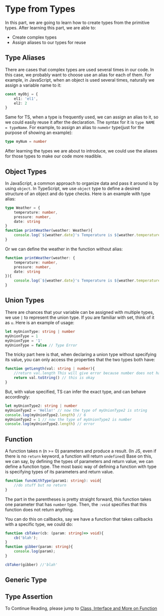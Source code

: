 # Type from Types
In this part, we are going to learn how to create types from the primitive types. After learning this part, we are able to:
- Create complex types 
- Assign aliases to our types for reuse


## Type Aliases
There are cases that complex types are used several times in our code. In this case, we probably want to choose use an alias for each of them. For example, in JavaScript, when an object is used several times, naturally we assign a variable name to it: 
```typescript
const myObj = {
    el1: 'el1',
    el2: 2
}
```
Same for TS, when a type is frequently used, we can assign an alias to it, so we could easily reuse it after the declaration. The syntax for it is ```type NAME = typeName```. For example, to assign an alias to ```numebr``` type(just for the purpose of showing an example): 
```typescript
type myNum = number
```
After learning the types we are about to introduce, we could use the aliases for those types to make our code more readible. 

## Object Types

In JavaScript, a common approach to organize data and pass it around is by using ```object```. In TypeScript, we use ```object``` type to define a desired structure of an object and do type checks. Here is an example with type alias:
```typescript
type Weather = {
    temperature: number, 
    pressure: number,
    date: string
}
function printWeather(weather: Weather){
    console.log(`${weather.date}'s Temperature is ${weather.temperature} C, with pressure of ${weather.pressure} Kpa`)
}
```
Or we can define the weather in the function without alias: 
```typescript
function printWeather(weather: {
    temperature: number, 
    pressure: number,
    date: string
}){
    console.log(`${weather.date}'s Temperature is ${weather.temperature} C, with pressure of ${weather.pressure} Kpa`)
}
```

## Union Types
There are chances that your variable can be assigned with multiple types, we use ```|``` to represent the union type. If you are familiar with set, think of it as ```∪```. Here is an example of usage: 
```typescript
let myUnionType: string | number
myUnionType = 1
myUnionType = '1'
myUnionType = false // Type Error
```

The tricky part here is that, when declaring a union type without specifying its value, you can only access the properties that the two types both have: 
```typescript
function getLength(val: string | number){
    //return val.length This will give error because number does not have length property
    return val.toString() // this is okay
}
```
But, with value specified, TS can infer the exact type, and can behave accordingly: 
```typescript
let myUnionType2: string | number
myUnionType2 = 'Hello!' // now the type of myUnionType2 is string
console.log(myUnionType2.length) // 6
myUnionType2 = 1 // now the type of myUnionType2 is number
console.log(myUnionType2.length) // error
```

## Function
A function takes n (n >= 0) parameters and produce a result. (In JS, even if there is no ```return``` keyword, a function will return ```undefined```) Base on this, we can say, by defining the types of parameters and return value, we can define a function type. The most basic way of defining a function with type is specifying types of its parameters and return value.
```typescript
function funcWithType(param1: string): void{
    //do stuff but no return
}
```
The part in the parentheses is pretty straight forward, this function takes one parameter that has ```number``` type. Then, the ```:void``` specifies that this function does not return anything.

You can do this on callbacks, say we have a function that takes callbacks with a specific type, we could do: 
```typescript
function cbTaker(cb: (param: string)=> void){
    cb('blah');
}
function gibber(param: string){
    console.log(param);
}

cbTaker(gibber) //'blah'
```

## Generic Type



## Type Assertion

To Continue Reading, please jump to [Class, Interface and More on Function](../advanced_type2/advanced_type2.md)